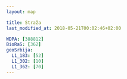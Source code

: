 ```yaml
---
layout: map

title: Straža
last_modified_at: 2018-05-21T00:02:46+02:00

WDPA: [388812]
BioRaS: [362]
geoSrbija:
  L1_183: [52]
  L1_302: [10]
  L1_362: [70]
---
```

